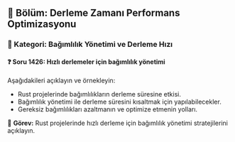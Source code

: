 ## 📘 Bölüm: Derleme Zamanı Performans Optimizasyonu  
### 🔹 Kategori: Bağımlılık Yönetimi ve Derleme Hızı  
#### ❓ Soru 1426: Hızlı derlemeler için bağımlılık yönetimi

Aşağıdakileri açıklayın ve örnekleyin:

- Rust projelerinde bağımlılıkların derleme süresine etkisi.
- Bağımlılık yönetimi ile derleme süresini kısaltmak için yapılabilecekler.
- Gereksiz bağımlılıkları azaltmanın ve optimize etmenin yolları.

🔧 **Görev:** Rust projelerinde hızlı derleme için bağımlılık yönetimi stratejilerini açıklayın.
